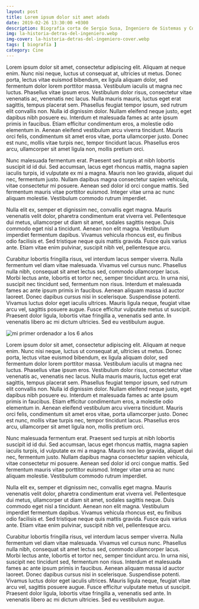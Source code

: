 ```yaml
---
layout: post
title: Lorem ipsum dolor sit amet adads
date: 2019-02-26 13:30:00 +0300
description: Biografía corta de Sergio Susa, Ingeniero de Sistemas y Computación.
img: la-historia-detras-del-ingeniero.webp
img-cover: la-historia-detras-del-ingeniero-cover.webp
tags: [ biografía ]
category: Cine
---
```



Lorem ipsum dolor sit amet, consectetur adipiscing elit. Aliquam at neque enim. Nunc nisi neque, luctus ut consequat at, ultricies ut metus. Donec porta, lectus vitae euismod bibendum, ex ligula aliquam dolor, sed fermentum dolor lorem porttitor massa. Vestibulum iaculis ut magna nec luctus. Phasellus vitae ipsum eros. Vestibulum dolor risus, consectetur vitae venenatis ac, venenatis nec lacus. Nulla mauris mauris, luctus eget erat sagittis, tempus placerat sem. Phasellus feugiat tempor ipsum, sed rutrum elit convallis non. Nulla id dignissim dolor. Nullam eleifend neque justo, eget dapibus nibh posuere eu. Interdum et malesuada fames ac ante ipsum primis in faucibus. Etiam efficitur condimentum eros, a molestie odio elementum in. Aenean eleifend vestibulum arcu viverra tincidunt. Mauris orci felis, condimentum sit amet eros vitae, porta ullamcorper justo. Donec est nunc, mollis vitae turpis nec, tempor tincidunt lacus. Phasellus eros arcu, ullamcorper sit amet ligula non, mollis pretium orci.

Nunc malesuada fermentum erat. Praesent sed turpis at nibh lobortis suscipit id id dui. Sed accumsan, lacus eget rhoncus mattis, magna sapien iaculis turpis, id vulputate ex mi a magna. Mauris non leo gravida, aliquet dui nec, fermentum justo. Nullam dapibus magna consectetur sapien vehicula, vitae consectetur mi posuere. Aenean sed dolor id orci congue mattis. Sed fermentum mauris vitae porttitor euismod. Integer vitae urna ac nunc aliquam molestie. Vestibulum commodo rutrum imperdiet.

Nulla elit ex, semper et dignissim nec, convallis eget magna. Mauris venenatis velit dolor, pharetra condimentum erat viverra vel. Pellentesque dui metus, ullamcorper ut diam sit amet, sodales sagittis neque. Duis commodo eget nisl a tincidunt. Aenean non elit magna. Vestibulum imperdiet fermentum dapibus. Vivamus vehicula rhoncus est, eu finibus odio facilisis et. Sed tristique neque quis mattis gravida. Fusce quis varius ante. Etiam vitae enim pulvinar, suscipit nibh vel, pellentesque arcu.

Curabitur lobortis fringilla risus, vel interdum lacus semper viverra. Nulla fermentum vel diam vitae malesuada. Vivamus vel cursus nunc. Phasellus nulla nibh, consequat sit amet lectus sed, commodo ullamcorper lacus. Morbi lectus ante, lobortis et tortor nec, semper tincidunt arcu. In urna nisi, suscipit nec tincidunt sed, fermentum non risus. Interdum et malesuada fames ac ante ipsum primis in faucibus. Aenean aliquam massa id auctor laoreet. Donec dapibus cursus nisi in scelerisque. Suspendisse potenti. Vivamus luctus dolor eget iaculis ultrices. Mauris ligula neque, feugiat vitae arcu vel, sagittis posuere augue. Fusce efficitur vulputate metus ut suscipit. Praesent dolor ligula, lobortis vitae fringilla a, venenatis sed ante. In venenatis libero ac mi dictum ultricies. Sed eu vestibulum augue.

<div class="push-right"><img alt="mi primer ordenador a los 6 años" src="{{site.baseurl}}/assets/images/blog/la-historia-detras-del-ingeniero-2.webp" /></div>

Lorem ipsum dolor sit amet, consectetur adipiscing elit. Aliquam at neque enim. Nunc nisi neque, luctus ut consequat at, ultricies ut metus. Donec porta, lectus vitae euismod bibendum, ex ligula aliquam dolor, sed fermentum dolor lorem porttitor massa. Vestibulum iaculis ut magna nec luctus. Phasellus vitae ipsum eros. Vestibulum dolor risus, consectetur vitae venenatis ac, venenatis nec lacus. Nulla mauris mauris, luctus eget erat sagittis, tempus placerat sem. Phasellus feugiat tempor ipsum, sed rutrum elit convallis non. Nulla id dignissim dolor. Nullam eleifend neque justo, eget dapibus nibh posuere eu. Interdum et malesuada fames ac ante ipsum primis in faucibus. Etiam efficitur condimentum eros, a molestie odio elementum in. Aenean eleifend vestibulum arcu viverra tincidunt. Mauris orci felis, condimentum sit amet eros vitae, porta ullamcorper justo. Donec est nunc, mollis vitae turpis nec, tempor tincidunt lacus. Phasellus eros arcu, ullamcorper sit amet ligula non, mollis pretium orci.

Nunc malesuada fermentum erat. Praesent sed turpis at nibh lobortis suscipit id id dui. Sed accumsan, lacus eget rhoncus mattis, magna sapien iaculis turpis, id vulputate ex mi a magna. Mauris non leo gravida, aliquet dui nec, fermentum justo. Nullam dapibus magna consectetur sapien vehicula, vitae consectetur mi posuere. Aenean sed dolor id orci congue mattis. Sed fermentum mauris vitae porttitor euismod. Integer vitae urna ac nunc aliquam molestie. Vestibulum commodo rutrum imperdiet.

Nulla elit ex, semper et dignissim nec, convallis eget magna. Mauris venenatis velit dolor, pharetra condimentum erat viverra vel. Pellentesque dui metus, ullamcorper ut diam sit amet, sodales sagittis neque. Duis commodo eget nisl a tincidunt. Aenean non elit magna. Vestibulum imperdiet fermentum dapibus. Vivamus vehicula rhoncus est, eu finibus odio facilisis et. Sed tristique neque quis mattis gravida. Fusce quis varius ante. Etiam vitae enim pulvinar, suscipit nibh vel, pellentesque arcu.

Curabitur lobortis fringilla risus, vel interdum lacus semper viverra. Nulla fermentum vel diam vitae malesuada. Vivamus vel cursus nunc. Phasellus nulla nibh, consequat sit amet lectus sed, commodo ullamcorper lacus. Morbi lectus ante, lobortis et tortor nec, semper tincidunt arcu. In urna nisi, suscipit nec tincidunt sed, fermentum non risus. Interdum et malesuada fames ac ante ipsum primis in faucibus. Aenean aliquam massa id auctor laoreet. Donec dapibus cursus nisi in scelerisque. Suspendisse potenti. Vivamus luctus dolor eget iaculis ultrices. Mauris ligula neque, feugiat vitae arcu vel, sagittis posuere augue. Fusce efficitur vulputate metus ut suscipit. Praesent dolor ligula, lobortis vitae fringilla a, venenatis sed ante. In venenatis libero ac mi dictum ultricies. Sed eu vestibulum augue.